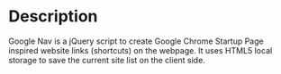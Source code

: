 # Description

Google Nav is a jQuery script to create Google Chrome Startup Page inspired website links (shortcuts) on the webpage. It uses HTML5 local storage to save the current site list on the client side. 
